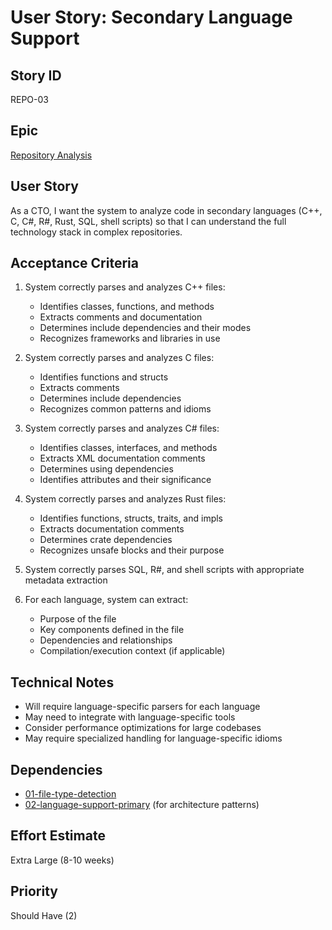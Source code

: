 # User Story: Secondary Language Support

## Story ID
REPO-03

## Epic
[Repository Analysis](epic.md)

## User Story
As a CTO, I want the system to analyze code in secondary languages (C++, C, C#, R#, Rust, SQL, shell scripts) so that I can understand the full technology stack in complex repositories.

## Acceptance Criteria
1. System correctly parses and analyzes C++ files:
   - Identifies classes, functions, and methods
   - Extracts comments and documentation
   - Determines include dependencies and their modes
   - Recognizes frameworks and libraries in use

2. System correctly parses and analyzes C files:
   - Identifies functions and structs
   - Extracts comments
   - Determines include dependencies
   - Recognizes common patterns and idioms

3. System correctly parses and analyzes C# files:
   - Identifies classes, interfaces, and methods
   - Extracts XML documentation comments
   - Determines using dependencies
   - Identifies attributes and their significance

4. System correctly parses and analyzes Rust files:
   - Identifies functions, structs, traits, and impls
   - Extracts documentation comments
   - Determines crate dependencies
   - Recognizes unsafe blocks and their purpose

5. System correctly parses SQL, R#, and shell scripts with appropriate metadata extraction

6. For each language, system can extract:
   - Purpose of the file
   - Key components defined in the file
   - Dependencies and relationships
   - Compilation/execution context (if applicable)

## Technical Notes
- Will require language-specific parsers for each language
- May need to integrate with language-specific tools
- Consider performance optimizations for large codebases
- May require specialized handling for language-specific idioms

## Dependencies
- [01-file-type-detection](01-file-type-detection.md)
- [02-language-support-primary](02-language-support-primary.md) (for architecture patterns)

## Effort Estimate
Extra Large (8-10 weeks)

## Priority
Should Have (2)